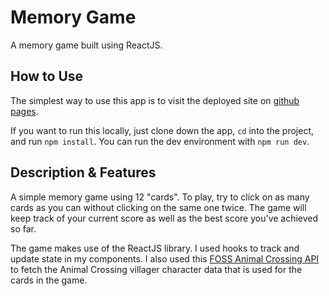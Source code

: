 # Memory Game

A memory game built using ReactJS.

## How to Use

The simplest way to use this app is to visit the deployed site on [github pages](https://joshdevhub.github.io/Memory-Game/).

If you want to run this locally, just clone down the app, `cd` into the project, and run `npm install`. You can run the dev environment with `npm run dev`.

## Description & Features

A simple memory game using 12 "cards". To play, try to click on as many cards as you can without clicking on the same one twice. The game will keep track of your current score as well as the best score you've achieved so far.

The game makes use of the ReactJS library. I used hooks to track and update state in my components. I also used this [FOSS Animal Crossing API](https://github.com/alexislours/ACNHAPI) to fetch the Animal Crossing villager character data that is used for the cards in the game.

